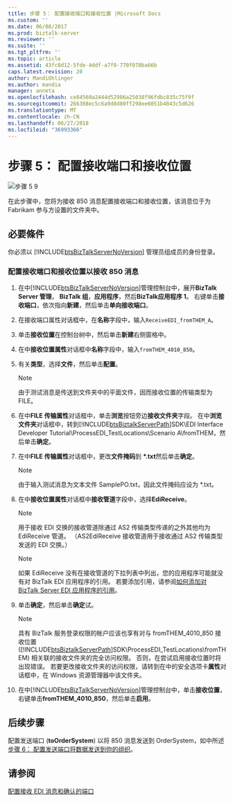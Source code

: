 ```yaml
---
title: 步骤 5： 配置接收端口和接收位置 |Microsoft Docs
ms.custom: ''
ms.date: 06/08/2017
ms.prod: biztalk-server
ms.reviewer: ''
ms.suite: ''
ms.tgt_pltfrm: ''
ms.topic: article
ms.assetid: 43fc8d12-5fde-4ddf-a7f0-770f078ba66b
caps.latest.revision: 20
author: MandiOhlinger
ms.author: mandia
manager: anneta
ms.openlocfilehash: ce84560a2444d52986a25038f96fdbc835c75f9f
ms.sourcegitcommit: 266308ec5c6a9d8d80ff298ee6051b4843c5d626
ms.translationtype: MT
ms.contentlocale: zh-CN
ms.lasthandoff: 06/27/2018
ms.locfileid: "36993366"
---
```

# <a name="step-5-configure-a-receive-port-and-receive-location"></a>步骤 5： 配置接收端口和接收位置
![步骤 5 9](../adapters-and-accelerators/wcf-lob-adapter-sdk/media/step-5of9.gif "Step_5of9")  
  
 在此步骤中，您将为接收 850 消息配置接收端口和接收位置，该消息位于为 Fabrikam 参与方设置的文件夹中。  
  
## <a name="prerequisites"></a>必要條件  
 你必须以 [!INCLUDE[btsBizTalkServerNoVersion](../includes/btsbiztalkservernoversion-md.md)] 管理员组成员的身份登录。  
  
### <a name="to-configure-a-receive-port-and-receive-location-for-receiving-the-850-message"></a>配置接收端口和接收位置以接收 850 消息  
  
1. 在中[!INCLUDE[btsBizTalkServerNoVersion](../includes/btsbiztalkservernoversion-md.md)]管理控制台中，展开**BizTalk Server 管理**， **BizTalk 组**，**应用程序**，然后**BizTalk应用程序 1**。 右键单击**接收端口**，依次指向**新建**，然后单击**单向接收端口**。  
  
2. 在接收端口属性对话框中，在**名称**字段中，输入`ReceiveEDI_fromTHEM_A`。  
  
3. 单击**接收位置**在控制台树中，然后单击**新建**右侧窗格中。  
  
4. 在中**接收位置属性**对话框中**名称**字段中，输入`fromTHEM_4010_850`。  
  
5. 有关**类型**，选择**文件**，然后单击**配置**。  
  
   > [!NOTE]
   >  由于测试消息是传送到文件夹中的平面文件，因而接收位置的传输类型为 FILE。  
  
6. 在中**FILE 传输属性**对话框中，单击**浏览**按钮旁边**接收文件夹**字段。 在中**浏览文件夹**对话框中，转到[!INCLUDE[btsBiztalkServerPath](../includes/btsbiztalkserverpath-md.md)]SDK\EDI Interface Developer Tutorial\ProcessEDI_TestLocations\Scenario A\fromTHEM，然后单击**确定**。  
  
7. 在中**FILE 传输属性**对话框中，更改**文件掩码**到 **\*.txt**然后单击**确定**。  
  
   > [!NOTE]
   >  由于输入测试消息为文本文件 SamplePO.txt，因此文件掩码应设为 *.txt。  
  
8. 在中**接收位置属性**对话框中**接收管道**字段中，选择**EdiReceive**。  
  
   > [!NOTE]
   >  用于接收 EDI 交换的接收管道除通过 AS2 传输类型传递的之外其他均为 EdiReceive 管道。 （AS2EdiReceive 接收管道用于接收通过 AS2 传输类型发送的 EDI 交换。）  
  
   > [!NOTE]
   >  如果 EdiReceive 没有在接收管道的下拉列表中列出，您的应用程序可能就没有对 BizTalk EDI 应用程序的引用。 若要添加引用，请参阅[如何添加对 BizTalk Server EDI 应用程序的引用](http://msdn.microsoft.com/library/7af066fb-372f-4709-b566-c8d6b4a9d782)。  
  
9. 单击**确定**，然后单击**确定**试。  
  
   > [!NOTE]
   >  具有 BizTalk 服务登录权限的帐户应该也享有对与 fromTHEM_4010_850 接收位置 ([!INCLUDE[btsBiztalkServerPath](../includes/btsbiztalkserverpath-md.md)]SDK\ProcessEDI_TestLocations\fromTHEM) 相关联的接收文件夹的完全访问权限。 否则，在尝试启用接收位置时将出现错误。 若要更改接收文件夹的访问权限，请转到在中的安全选项卡**属性**对话框中，在 Windows 资源管理器中该文件夹。  
  
10. 在中[!INCLUDE[btsBizTalkServerNoVersion](../includes/btsbiztalkservernoversion-md.md)]管理控制台中，单击**接收位置**，右键单击**fromTHEM_4010_850**，然后单击**启用**。  
  
## <a name="next-steps"></a>后续步骤  
 配置发送端口 (**toOrderSystem**) 以将 850 消息发送到 OrderSystem，如中所述[步骤 6： 配置发送端口将数据发送到你的组织](../core/step-6-configure-a-send-port-to-send-data-to-your-organization.md)。  
  
## <a name="see-also"></a>请参阅  
 [配置接收 EDI 消息和确认的端口](../core/configuring-a-port-to-receive-edi-messages-and-acknowledgments.md)